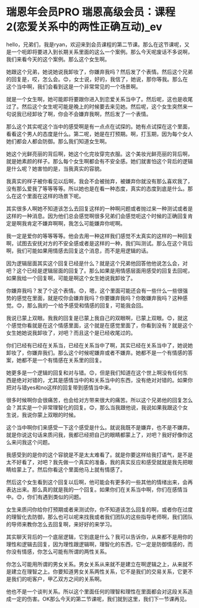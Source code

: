 # 瑞恩年会员PRO 瑞恩高级会员：课程2(恋爱关系中的两性正确互动)_ev

hello，兄弟们，我是ryan，欢迎来到会员课程的第二节课。那么在这节课呢，又是一个呃即将要进入到长期关系里面的这么一个案例。那么今天呢废话不多说啊，我们来看今天的这个案例。那么这个女生啊。

她跟这个兄弟，她说她说我卸妆了，你嫌弃我吗？然后发了个表情。然后这个兄弟的回复是，哎，怎么会。😊，女士说，好的，我信了，她说，那你等我。那么在这个当中啊，我们会看到这是一个非常常见的一个场景啊。

就是一个女生啊，她可能即将要跟你进入到恋爱关系当中了。然后呢，这也是收尾过了。然后这个女生呢可能是晚上的时候要去来见她。然后呢，这个女生突然来一句说我已经卸妆了啊，你会不会嫌弃我啊，然后发了一个表情。

那么这个其实呢这个当中的感受啊是有一点点在试探的。她有点试探在这个里面，看看这个男人的态度是什么。第二呢，她是在打预期。啊，打玉期，因为每个女人她们都会人都会防御。那么我们知道女生啊。

她这个光鲜亮丽的背后啊，她这个化完妆穿完衣服。这个美妆光鲜亮丽的背后啊，就是她素颜的样子。那么每个女生啊都会有不安全感。她们就害怕这个背后的逻辑是什么呢？她害怕的是，当我真实的容貌。

我真实的样子被你看见以后啊，我会不会被抛弃，被嫌弃你就没有那么喜欢我了，没有那么爱我了等等等等。所以她也是在看一种态度，真实的态度到底是什么。那么在这个里面在这样的场景下呢。

其实很多人啊她不知道该怎么去回复这样的一种啊问题或者抛过来一种测试或者是这样的一种消息。因为他们总会感觉啊很多兄弟们会感觉呃这个时候的正确回复肯定是啊我肯定不嫌弃啊啊，我怎么可能嫌弃你呢啊。

我一定是爱你的等等等等。他会去用一种这样我们感觉不太真实的这样的一种回复啊，试图去安抚对方的不安全感或者是这样的一种，我们叫测试。那么在这个背后啊，我们可能如果用情感去回复这个消息，而不是用逻辑的话。

因为逻辑层面其实这个回复已经是什么？就是这个兄弟他回答他他说怎么会，对吧？这个已经是逻辑层面的回复了。那么如果是用情感层面用感受的回复去回呢，如果我给一个回复啊，可能是啊这个女生她说我卸妆了。

你嫌弃我吗？发了个这个表情。😊，嗯，这个里面可能还会有一些什么一些很强势的感觉在里面，就是哎你会嫌弃我吗？你要嫌弃我吗？你敢嫌弃我吗？这种感觉。😊，那么我的一个给予感受和情感的回复，可能我会回。

我说已蒙上双眼。我我的回复是已蒙上我自己的双眼啊，已蒙上双眼。😊，就这个感觉你看就是在这个情感里面，这个就是在感觉里面了，你看到没有？就是这个女生她她说我卸妆了，对吧？而且这个是已经收尾过的。

你们已经有已经在关系当，已经在关系当中了啊，其实已经在关系当中了，她说她卸妆了，你嫌弃我们。那么这个时候呢嫌弃或者不嫌弃。她都不是一个有情感的答案，她都不是一个有情感在关系里的回复。

她更多是一个逻辑的回复和对与错。😊，但是我们知道在这个世上啊没有任何东西是绝对对错的，尤其是感情当中的和关系当中的东西，没有绝对对错的。如果你把对与错yes和no这样的回复带到感情当中来。

很多时候啊你会很痛苦，也会给对方带来很大的痛苦。所以这个兄弟他的回复怎么会？其实是一个非常理智化的回复。😊，那么当我跟他说，我说如果我跟这个女生说，我说你蒙上双眼的时候。

这个当中啊你们来感受一下这个感受是什么。就说我既不是嫌弃，也不是不嫌弃。就是你说这句话来质问我，我都已经把自己的眼睛都蒙上了，对吧？我好好像你这么来问我这个问题。

我感受到的是你的这个容貌是不是太太难看了。就是你要这样给我打语气，是不是太不好看了，对吧？我先做一个真实的准备，我的真实反应和感受就就是我先把眼睛给蒙上了。然后你看这个里面他马上就有情感了。

然后这个女生看到这个回复以后啊，他可能会有更多的一些其他的情绪出来，会再表达出来。那么真的就是我的一个回复。如果你们在关系当中啊，你们在感情当中。😊，你们有遇到类似的问题。

女生来质问你给你打预期或者来测试你，你不知道该怎么回复的啊，或者你在过度的理智化去防御，那么也可以呢来找我或者我们团队的这些指导老师啊，我们团队的导师来教你怎么去回复啊，来好好的来学习。

其实聊天背后的一个底层逻辑，它到底是什么？我可以告诉你，从来都不是用你的理性和逻辑去回复，因为理性跟逻辑啊，理智化的东西，它一定是防御情感的，而你没有情感，你怎么可能有所谓的两性关系。

你怎么可能用所谓的男女关系。男女关系从来就不是建立在啊逻辑之上，从来就不是建立在理智之上。你要知道男女关系两性关系，它不是我们的交易关系，它更不是我们的呃客户，甲乙双方之间的关系啊。

他也不是一个谈判关系。所以这个里面任何的理智和理性在里面都会对这段关系造成一定的伤害。OK那么今天的第二节课呢，我们就到这里，我们下一节课再见。

